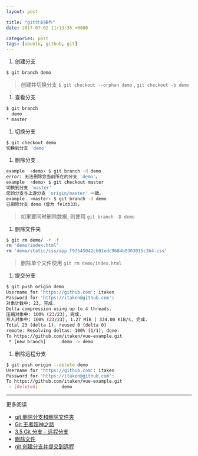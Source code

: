 ```yaml
---
layout: post

title: "git分支操作"
date: 2017-07-02 11:13:35 +0800

categories: post
tags: [ubuntu, github, git]
---
```


1. 创建分支

```bash
$ git branch demo
```
>创建并切换分支 `$ git checkout --orphan demo` , `git checkout -b demo`

1. 查看分支

```bash
$ git branch
  demo
* master
```

1. 切换分支

```bash
$ git checkout demo
切换到分支 'demo'
```

1. 删除分支

```bash
example  ‹demo› $ git branch -d demo
error: 无法删除您当前所在的分支 'demo'。
example  ‹demo› $ git checkout master                                                     1 ↵
切换到分支 'master'
您的分支与上游分支 'origin/master' 一致。
example  ‹master› $ git branch -d demo
已删除分支 demo（曾为 fe1db33）。
```
>如果要同时删除数据, 则使用 `git branch -D demo`


1. 删除文件夹

```bash
$ git rm demo/ -r -f
rm 'demo/index.html'
rm 'demo/static/css/app.f97545042cb01edc9684b0303015c3b4.css'
```
>删除单个文件使用 `git rm demo/index.html`

1. 提交分支

```bash
$ git push origin demo
Username for 'https://github.com': itaken
Password for 'https://itaken@github.com':
对象计数中: 23, 完成.
Delta compression using up to 4 threads.
压缩对象中: 100% (23/23), 完成.
写入对象中: 100% (23/23), 1.27 MiB | 334.00 KiB/s, 完成.
Total 23 (delta 1), reused 0 (delta 0)
remote: Resolving deltas: 100% (1/1), done.
To https://github.com/itaken/vue-example.git
 * [new branch]      demo -> demo
```

1. 删除远程分支

```bash
$ git push origin --delete demo
Username for 'https://github.com': itaken
Password for 'https://itaken@github.com':
To https://github.com/itaken/vue-example.git
 - [deleted]         demo
```

---
更多阅读
- [git 删除分支和删除文件夹](http://blog.csdn.net/jrainbow/article/details/16858547)
- [Git 王者超神之路](https://mp.weixin.qq.com/s?__biz=MzA4MjEyNTA5Mw==&mid=2652564435&idx=1&sn=8b9c9db432fd9b9183bd20de6caef443&chksm=8464c399b3134a8f1f6338e0f04020333bfe706e04a8b8b8461ac27d7a343681b8b6d9f53876&mpshare=1&scene=23&srcid=1214YFuAzIAUUyuFAfIdmynI#rd)
- [3.5 Git 分支 - 远程分支](https://git-scm.com/book/zh/v2/Git-%E5%88%86%E6%94%AF-%E8%BF%9C%E7%A8%8B%E5%88%86%E6%94%AF)
- [删除文件](http://www.liaoxuefeng.com/wiki/0013739516305929606dd18361248578c67b8067c8c017b000/0013758392816224cafd33c44b4451887cc941e6716805c000)
- [git 创建分支并提交到远程](http://leonardyp.github.io/git/git-%E5%88%9B%E5%BB%BA%E5%88%86%E6%94%AF%E5%B9%B6%E6%8F%90%E4%BA%A4%E5%88%B0%E8%BF%9C%E7%A8%8B/)
